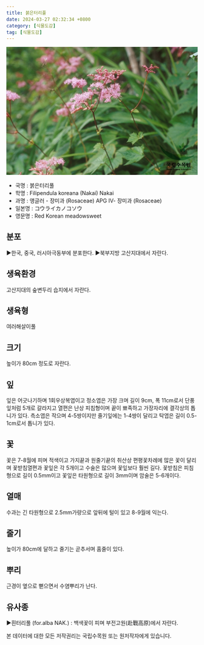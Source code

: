 ```yaml
---
title: 붉은터리풀
date: 2024-03-27 02:32:34 +0800
category: [식물도감]
tag: [식물도감]
---
```




![붉은터리풀](/assets/img/fileUpload/plants/basic/Rosaceae/Filipendula/9210/9210_2_th2.jpg)
- 국명 : 붉은터리풀
- 학명 : Filipendula koreana (Nakai) Nakai
- 과명 : 앵글러 - 장미과 (Rosaceae) APG Ⅳ- 장미과 (Rosaceae)
- 일본명 : コウライカノコソウ
- 영문명 : Red Korean meadowsweet


## 분포
▶한국, 중국, 러시아극동부에 분포한다.
▶북부지방 고산지대에서 자란다.
## 생육환경
고산지대의 숲변두리 습지에서 자란다.
## 생육형
여러해살이풀 
## 크기
높이가 80cm 정도로 자란다.
## 잎
잎은 어긋나기하며 1회우상복엽이고 정소엽은 가장 크며 길이 9cm, 폭 11cm로서 단풍잎처럼 5개로 갈라지고 열편은 난상 피침형이며 끝이 뾰족하고 가장자리에 결각상의 톱니가 있다. 측소엽은 작으며 4-5쌍이지만 줄기잎에는 1-4쌍이 달리고 탁엽은 길이 0.5-1cm로서 톱니가 있다.
## 꽃
꽃은 7-8월에 피며 적색이고 가지끝과 원줄기끝의 취산상 편평꽃차례에 많은 꽃이 달리며 꽃받침열편과 꽃잎은 각 5개이고 수술은 많으며 꽃잎보다 훨씬 길다. 꽃받침은 피침형으로 길이 0.5mm이고 꽃잎은 타원형으로 길이 3mm이며 암술은 5-6개이다.
## 열매
수과는 긴 타원형으로 2.5mm가량으로 앞뒤에 털이 있고 8-9월에 익는다.
## 줄기
높이가 80cm에 달하고 줄기는 곧추서며 홈줄이 있다.
## 뿌리
근경이 옆으로 뻗으면서 수염뿌리가 난다.
## 유사종
▶흰터리풀 (for.alba NAK.) :  백색꽃이 피며 부전고원(赴戰高原)에서 자란다.






본 데이터에 대한 모든 저작권리는 국립수목원 또는 원저작자에게 있습니다.
